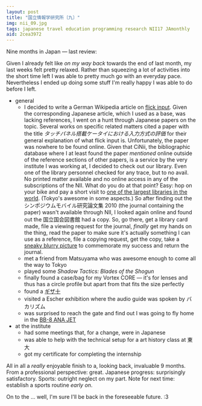 ```yaml
---
layout: post
title: "国立情報学研究所〔九〕"
img: nii_09.jpg
tags: japanese travel education programming research NII17 JAmonthly
aid: 2cea3972
---
```


Nine months in Japan — last review:

Given I already felt like *on my way back* towards the end of last month, my last weeks felt pretty relaxed. Rather than squeezing a lot of activities into the short time left I was able to pretty much go with an everyday pace. Nevertheless I ended up doing some stuff I'm really happy I was able to do before I left.  

* general
    * I decided to write a German Wikipedia article on [flick input](https://de.wikipedia.org/wiki/Flick-Input). Given the corresponding Japanese article, which I used as a base, was lacking references, I went on a hunt through Japanese papers on the topic. Several works on specific related matters cited a paper with the title *<span class="mixlang"><span class="swap" swap="An evaluation of input system on the touch panel phone"><span class="inner">タッチパネル搭載ケータイにおける入力方式の評価</span></span></span>* for their general explanation of what flick input is. Unfortunately, the paper was nowhere to be found online. Given that CiNii, the bibliographic database where I at least found the paper *mentioned* online outside of the reference sections of other papers, is a service by the very institute I was working at, I decided to check out our library. Even one of the library personnel checked for any trace, but to no avail. No printed matter available and no online access in any of the subscriptions of the NII. What do you do at that point? Easy: hop on your bike and pay a short visit to [one of the largest libraries in the world](https://en.wikipedia.org/wiki/National_Diet_Library). (Tokyo's awesome in some aspects.) So after finding out the <span class="mixlang"><span class="swap" swap="Proceedings of the symposium on mobile interactions 2010"><span class="inner">シンポジウムモバイル研究論文集 2010</span></span></span> (the journal containing the paper) wasn't available through NII, I looked again online and found out the <span class="mixlang"><span class="swap" swap="National Diet Library of Japan"><span class="inner">国立国会図書館</span></span></span> had a copy. So, go there, get a library card made, file a viewing request for the journal, *finally* get my hands on the thing, read the paper to make sure it's actually something I can use as a reference, file a copying request, get the copy, take a [sneaky blurry picture](/assets/img/blog/nii_add_08.jpg) to commemorate my success and return the journal. 
    * met a friend from Matsuyama who was awesome enough to come all the way to Tokyo
    * played some *Shadow Tactics: Blades of the Shogun*
    * finally found a case/bag for my Vortex CORE — it's for lenses and thus has a circle profile but apart from that fits the size perfectly
    * found a <span class="mixlang"><span class="swap" swap="10 Yen coin with a reeded edge (they made them like that for the first 8 years)"><span class="inner">[ギザ十](https://ja.wikipedia.org/wiki/%E3%82%AE%E3%82%B6%E5%8D%81)</span></span></span>
    * visited a Escher exhibition where the audio guide was spoken by <span class="mixlang"><span class="swap" swap="my favorite Japanese comedian"><span class="inner">バカリズム</span></span></span>
    * was surprised to reach the gate and find out I was going to fly home in the [BB-8 ANA JET](/assets/img/blog/nii_add_09.jpg)
* at the institute
    * had some meetings that, for a change, were in Japanese
    * was able to help with the technical setup for a art history class at <span class="mixlang"><span class="swap" swap="the University of Tokyo"><span class="inner">東大</span></span></span>
    * got my certificate for completing the internship

All in all a *really* enjoyable finish to a, looking back, invaluable 9 months. From a professional perspective: great. Japanese progress: surprisingly satisfactory. Sports: outright neglect on my part. Note for next time: establish a sports routine *early on*.

On to the ... well, I'm sure I'll be back in the foreseeable future. :3
